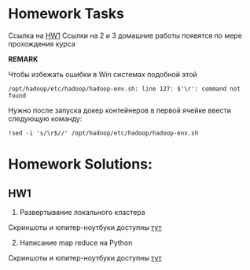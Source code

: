 # Homework Tasks
Ссылка на [HW1](https://docs.google.com/presentation/d/14uwhDjVXnT5LSGlpU8c0iceisX9e54DkfLcQwOeFEww)
Ссылки на 2 и 3 домашние работы появятся по мере прохождения курса

**REMARK** 

Чтобы избежать ошибки в Win системах подобной этой

`
/opt/hadoop/etc/hadoop/hadoop-env.sh: line 127: $'\r': command not found
`

Нужно после запуска докер контейнеров в первой ячейке ввести следующую команду:

`
!sed -i 's/\r$//' /opt/hadoop/etc/hadoop/hadoop-env.sh
`
# Homework Solutions:
## HW1
1. Развертывание локального кластера

Скриншоты и юпитер-ноутбуки доступны [тут](./HW1/part1)

2. Написание map reduce на Python

Скриншоты и юпитер-ноутбуки доступны [тут](./HW1/part2)

